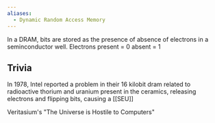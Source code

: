 ```yaml
---
aliases:
  - Dynamic Random Access Memory
---
```

In a DRAM, bits are stored as the presence of absence of electrons in a seminconductor well. 
Electrons present = 0
absent = 1

## Trivia

In 1978, Intel reported a problem in their 16 kilobit dram related to radioactive thorium and uranium present in the ceramics, releasing electrons and flipping bits, causing a [[SEU]] 

Veritasium's "The Universe is Hostile to Computers" 